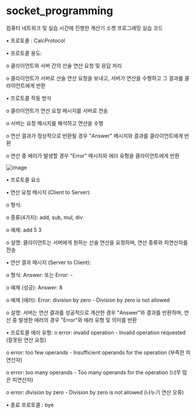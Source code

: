 # socket_programming
컴퓨터 네트워크 및 실습 시간에 진행한 계산기 소켓 프로그래밍 실습 코드

•	프로토콜 : CalcProtocol

•	프로토콜 용도:


  o	클라이언트와 서버 간의 산술 연산 요청 및 응답 처리

  
  o	클라이언트가 서버로 산술 연산 요청을 보내고, 서버가 연산을 수행하고 그 결과를 클라이언트에게 반환


  
•	프로토콜 작동 방식


  o	클라이언트가 연산 요청 메시지를 서버로 전송


  
  o	서버는 요청 메시지를 해석하고 연산을 수행


  
  o	연산 결과가 정상적으로 반환될 경우 "Answer" 메시지와 결과를 클라이언트에게 반환



  
  o	연산 중 에러가 발생할 경우 "Error" 메시지와 에러 유형을 클라이언트에게 반환
  

![image](https://github.com/yellowgree/socket_programming/assets/112637518/2cba4c09-8be4-4470-a40b-c2a09b205066)



•	프로토콜 요소 




•	연산 요청 메시지 (Client to Server):


  o	형식: <Operation> <Operand1> <Operand2>

  
  o	종류(4가지): add, sub, mul, div

  
  o	예제: add 5 3

  
  o	설명: 클라이언트는 서버에게 원하는 산술 연산을 요청하며, 연산 종류와 피연산자를 전송

  
•	연산 결과 메시지 (Server to Client):


  o	형식: Answer: <Result> 또는 Error: <ErrorType> - <meaning>

  
  o	예제 (성공): Answer: 8

  
  o	예제 (에러): Error: division by zero - Division by zero is not allowed

  
  o	설명: 서버는 연산 결과를 성공적으로 계산한 경우 "Answer"와 결과를 반환하며, 연산 중 발생한 에러의 경우 "Error"와 에러 유형 및 의미를 반환



  
•	프로토콜 에러 유형:
  o	error: invalid operation - Invalid operation requested (잘못된 연산 요청)

  
  o	error: too few operands - Insufficient operands for the operation (부족한 피연산자)

  
  o	error: too many operands - Too many operands for the operation (너무 많은 피연산자)

  
  o	error: division by zero - Division by zero is not allowed (나누기 연산 오류)


  

•	종료 프로토콜 : bye 
